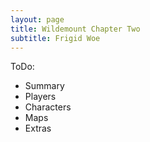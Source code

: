 ```yaml
---
layout: page
title: Wildemount Chapter Two
subtitle: Frigid Woe
---
```


ToDo:
- Summary
- Players
- Characters
- Maps
- Extras